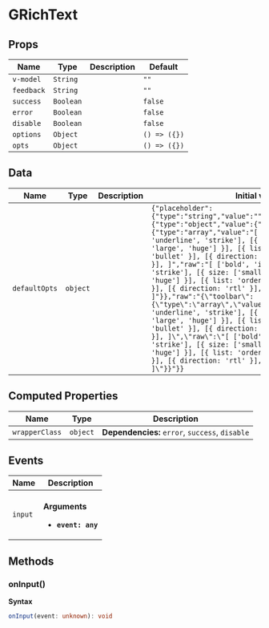 # GRichText

## Props

| Name       | Type      | Description | Default      |
| ---------- | --------- | ----------- | ------------ |
| `v-model`  | `String`  |             | `""`         |
| `feedback` | `String`  |             | `""`         |
| `success`  | `Boolean` |             | `false`      |
| `error`    | `Boolean` |             | `false`      |
| `disable`  | `Boolean` |             | `false`      |
| `options`  | `Object`  |             | `() => ({})` |
| `opts`     | `Object`  |             | `() => ({})` |

## Data

| Name          | Type     | Description | Initial value                                                                                                                                                                                                                                                                                                                                                                                                                                                                                                                                                                                                                                                                                                                                                                                                                                                                                                                                               |
| ------------- | -------- | ----------- | ----------------------------------------------------------------------------------------------------------------------------------------------------------------------------------------------------------------------------------------------------------------------------------------------------------------------------------------------------------------------------------------------------------------------------------------------------------------------------------------------------------------------------------------------------------------------------------------------------------------------------------------------------------------------------------------------------------------------------------------------------------------------------------------------------------------------------------------------------------------------------------------------------------------------------------------------------------- |
| `defaultOpts` | `object` |             | `{"placeholder":{"type":"string","value":"","raw":"\"\""},"modules":{"type":"object","value":{"toolbar":{"type":"array","value":"[ ['bold', 'italic', 'underline', 'strike'], [{ size: ['small', false, 'large', 'huge'] }], [{ list: 'ordered' }, { list: 'bullet' }], [{ direction: 'rtl' }], [{ align: [] }], ]","raw":"[ ['bold', 'italic', 'underline', 'strike'], [{ size: ['small', false, 'large', 'huge'] }], [{ list: 'ordered' }, { list: 'bullet' }], [{ direction: 'rtl' }], [{ align: [] }], ]"}},"raw":"{\"toolbar\":{\"type\":\"array\",\"value\":\"[ ['bold', 'italic', 'underline', 'strike'], [{ size: ['small', false, 'large', 'huge'] }], [{ list: 'ordered' }, { list: 'bullet' }], [{ direction: 'rtl' }], [{ align: [] }], ]\",\"raw\":\"[ ['bold', 'italic', 'underline', 'strike'], [{ size: ['small', false, 'large', 'huge'] }], [{ list: 'ordered' }, { list: 'bullet' }], [{ direction: 'rtl' }], [{ align: [] }], ]\"}}"}}` |

## Computed Properties

| Name           | Type     | Description                                     |
| -------------- | -------- | ----------------------------------------------- |
| `wrapperClass` | `object` | **Dependencies:** `error`, `success`, `disable` |

## Events

| Name    | Description                                               |
| ------- | --------------------------------------------------------- |
| `input` | <br/>**Arguments**<br/><ul><li>**`event: any`**</li></ul> |

## Methods

### onInput()

**Syntax**

```typescript
onInput(event: unknown): void
```

